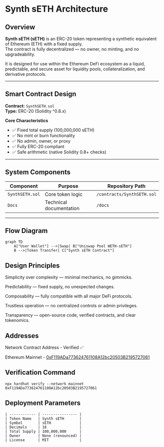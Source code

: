 # Synth sETH Architecture

## Overview
**Synth sETH (sETH)** is an ERC-20 token representing a synthetic equivalent of Ethereum (ETH) with a fixed supply.  
The contract is fully decentralized — no owner, no minting, and no upgradeability.

It is designed for use within the Ethereum DeFi ecosystem as a liquid, predictable, and secure asset for liquidity pools, collateralization, and derivative protocols.

---

## Smart Contract Design
**Contract:** `SynthSETH.sol`  
**Type:** ERC-20 (Solidity ^0.8.x)  

**Core Characteristics**
- ✅ Fixed total supply (100,000,000 sETH)  
- ✅ No mint or burn functionality  
- ✅ No admin, owner, or proxy  
- ✅ Fully ERC-20 compliant  
- ✅ Safe arithmetic (native Solidity 0.8+ checks)

---

## System Components

| Component | Purpose | Repository Path |
|------------|----------|-----------------|
| `SynthSETH.sol` | Core token logic | `/contracts/SynthSETH.sol` |
| `Docs` | Technical documentation | `/docs` |

---

## Flow Diagram
```mermaid
graph TD
    A["User Wallet"] -->|Swap| B["Uniswap Pool WETH-sETH"]
    B -->|Token Transfer| C["Synth sETH Contract"]
```

## Design Principles

Simplicity over complexity — minimal mechanics, no gimmicks.

Predictability — fixed supply, no unexpected changes.

Composability — fully compatible with all major DeFi protocols.

Trustless operation — no centralized controls or admin privileges.

Transparency — open-source code, verified contracts, and clear tokenomics.

## Addresses
Network	Contract Address - Verified ✅

Ethereum Mainnet - [0xF119ADa773624761108A12bc20503B2195727061](https://etherscan.io/token/0xf119ada773624761108a12bc20503b2195727061)

## Verification Command

```npx hardhat verify --network mainnet 0xF119ADa773624761108A12bc20503B2195727061```

## Deployment Parameters
```| Parameter    | Value            |
| ------------ | ---------------- |
| Token Name   | Synth sETH       |
| Symbol       | sETH             |
| Decimals     | 18               |
| Total Supply | 100,000,000      |
| Owner        | None (renounced) |
| License      | MIT              |
```

